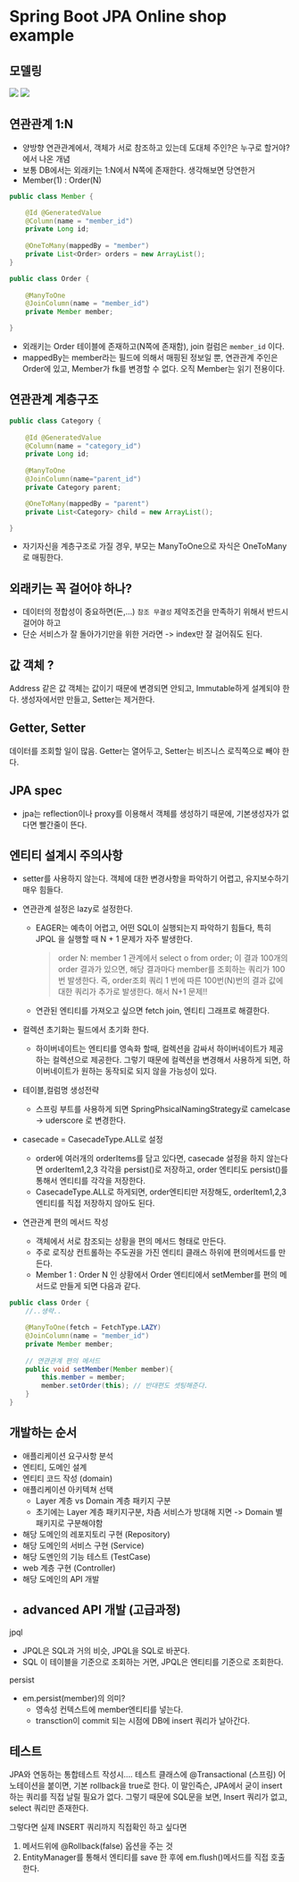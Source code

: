 # Spring Boot JPA Online shop example 

## 모델링 
![](https://user-images.githubusercontent.com/28615416/80606188-f9311300-8a6e-11ea-8bd0-5978c60d9128.png)
![](https://user-images.githubusercontent.com/28615416/80606200-fd5d3080-8a6e-11ea-938c-db9ca1084f3f.png)


## 연관관계 1:N 
- 양방향 연관관계에서, 객체가 서로 참조하고 있는데 도대체 주인?은 누구로 할거야? 에서 나온 개념 
- 보통 DB에서는 외래키는 1:N에서 N쪽에 존재한다. 생각해보면 당연한거
- Member(1) : Order(N)

```java
public class Member {

    @Id @GeneratedValue
    @Column(name = "member_id")
    private Long id;
    
    @OneToMany(mappedBy = "member")
    private List<Order> orders = new ArrayList();
} 

public class Order {
    
    @ManyToOne
    @JoinColumn(name = "member_id")
    private Member member;

}
```
- 외래키는 Order 테이블에 존재하고(N쪽에 존재함), join 컬럼은 `member_id` 이다. 
- mappedBy는 member라는 필드에 의해서 매핑된 정보일 뿐, 연관관계 주인은 Order에 있고, Member가 fk를 변경할 수 없다. 오직 Member는 읽기 전용이다.


## 연관관계 계층구조
```java
public class Category {
    
    @Id @GeneratedValue
    @Column(name = "category_id")
    private Long id;
    
    @ManyToOne
    @JoinColumn(name="parent_id")
    private Category parent;

    @OneToMany(mappedBy = "parent")
    private List<Category> child = new ArrayList();

}
```
- 자기자신을 계층구조로 가질 경우, 부모는 ManyToOne으로 자식은 OneToMany로 매핑한다.


## 외래키는 꼭 걸어야 하나? 
- 데이터의 정합성이 중요하면(돈,...) `참조 무결성` 제약조건을 만족하기 위해서 반드시 걸어야 하고
- 단순 서비스가 잘 돌아가기만을 위한 거라면 -> index만 잘 걸어줘도 된다.


## 값 객체 ?
Address 같은 값 객체는 값이기 때문에 변경되면 안되고, Immutable하게 설계되야 한다. 생성자에서만 만들고, Setter는 제거한다. 

## Getter, Setter
데이터를 조회할 일이 많음. Getter는 열어두고, Setter는 비즈니스 로직쪽으로 빼야 한다.

## JPA spec
- jpa는 reflection이나 proxy를 이용해서 객체를 생성하기 때문에, 기본생성자가 없다면 빨간줄이 뜬다.

## 엔티티 설계시 주의사항

-   setter를 사용하지 않는다. 
    객체에 대한 변경사항을 파악하기 어렵고, 유지보수하기 매우 힘들다.

-   연관관계 설정은 lazy로 설정한다.

    -   EAGER는 예측이 어렵고, 어떤 SQL이 실행되는지 파악하기 힘들다, 특히 JPQL 을 실행할 때 N + 1 문제가 자주 발생한다. 

        >    order N: member 1 관계에서
        >   select o from order; 이 결과 100개의 order 결과가 있으면, 해당 결과마다 member를 조회하는 쿼리가 100번 발생한다. 즉, order조회 쿼리 1 번에 따른 100번(N)번의 결과 값에 대한 쿼리가 추가로 발생한다. 해서 N+1 문제!!

    -   연관된 엔티티를 가져오고 싶으면 fetch join, 엔티티 그래프로 해결한다.

-   컬렉션 초기화는 필드에서 초기화 한다. 
    -   하이버네이트는 엔티티를 영속화 할때, 컬렉션을 감싸서 하이버네이트가 제공하는 컬렉션으로 제공한다. 그렇기 때문에 컬렉션을 변경해서 사용하게 되면, 하이버네이트가 원하는 동작되로 되지 않을 가능성이 있다.

-   테이블,컬럼명 생성전략 
    -   스프링 부트를 사용하게 되면 SpringPhsicalNamingStrategy로 camelcase -> uderscore 로 변경한다.

-   casecade = CasecadeType.ALL로 설정
    -   order에 여러개의 orderItems를 담고 있다면, casecade 설정을 하지 않는다면 orderItem1,2,3 각각을 persist()로 저장하고, order 엔티티도 persist()를 통해서 엔티티를 각각을 저장한다. 
    -   CasecadeType.ALL로 하게되면, order엔티티만 저장해도, orderItem1,2,3 엔티티를 직접 저장하지 않아도 된다.

-   연관관계 편의 메서드 작성
    -   객체에서 서로 참조되는 상황을 편의 메서드 형태로 만든다. 
    -   주로 로직상 컨트롤하는 주도권을 가진 엔티티 클래스 하위에 편의메서드를 만든다. 
    -   Member 1 : Order N 인 상황에서 Order 엔티티에서 setMember를 편의 메서드로 만들게 되면 다음과 같다.

```java
public class Order {
    //..생략..

    @ManyToOne(fetch = FetchType.LAZY)
    @JoinColumn(name = "member_id")
    private Member member;
    
    // 연관관계 편의 메서드
    public void setMember(Member member){
        this.member = member;
        member.setOrder(this); // 반대편도 셋팅해준다.
    }
}
```


## 개발하는 순서 

-   애플리케이션 요구사항 분석 
-   엔티티, 도메인 설계 
-   엔티티 코드 작성 (domain)
-   애플리케이션 아키텍쳐 선택
    -   Layer 계층 vs Domain 계층 패키지 구분 
    -   초기에는 Layer 계층 패키지구분, 차츰 서비스가 방대해 지면 -> Domain 별 패키지로 구분해야함
-   해당 도메인의 레포지토리 구현  (Repository)
-   해당 도메인의 서비스 구현 (Service)
-   해당 도멘인의 기능 테스트 (TestCase)
-   web 계층 구현 (Controller)
-   해당 도메인의 API 개발 
-   advanced API 개발 (고급과정)
    -   







jpql

-   JPQL은 SQL과 거의 비슷, JPQL을 SQL로 바꾼다. 
-   SQL 이 테이블을 기준으로 조회하는 거면, JPQL은 엔티티를 기준으로 조회한다.

persist

-   em.persist(member)의 의미? 
    -   영속성 컨텍스트에 member엔티티를 넣는다.
    -   transction이 commit 되는 시점에 DB에 insert 쿼리가 날아간다.
    
    
## 테스트
JPA와 연동하는 통합테스트 작성시.... 
테스트 클래스에 @Transactional (스프링) 어노테이션을 붙이면, 기본 rollback을 true로 한다. 이 말인즉슨, JPA에서 굳이 insert 하는 쿼리를 직접 날릴 필요가 없다.
그렇기 때문에 SQL문을 보면, Insert 쿼리가 없고, select 쿼리만 존재한다.

그렇다면 실제 INSERT 쿼리까지 직접확인 하고 싶다면
1. 메서드위에 @Rollback(false) 옵션을 주는 것 
2. EntityManager를 통해서 엔티티를 save 한 후에 em.flush()메서드를 직접 호출한다.